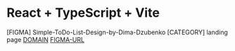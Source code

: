# React + TypeScript + Vite

[FIGMA] Simple-ToDo-List-Design-by-Dima-Dzubenko
[CATEGORY] landing page
[DOMAIN](L1.mohammadforutan.ir)
[FIGMA-URL](https://www.figma.com/design/Weiurz1PulIyf9q9fzskY4/Simple-ToDo-List-Design-by-Dima-Dzubenko?node-id=0-1&p=f&t=xeRWkggsLhYyaFAq-0)
